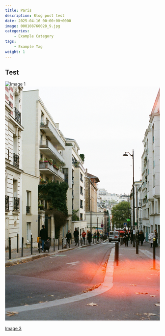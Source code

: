 ```yaml
---
title: Paris
description: Blog post test
date: 2025-04-16 00:00:00+0000
image: 000108760028_9.jpg
categories:
    - Example Category
tags:
    - Example Tag
weight: 1 
---
```


## Test

![Image 1](000108760004_33.jpg) ![Image 2](000108760030_7.jpg)


[Image 3](000108760030_7.jpg)